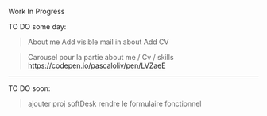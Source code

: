 Work In Progress

TO DO some day:

> About me
> Add visible mail in about
> Add CV

> Carousel pour la partie about me / Cv / skills
> https://codepen.io/pascaloliv/pen/LVZaeE

---
TO DO soon:
> ajouter proj softDesk
> rendre le formulaire fonctionnel
